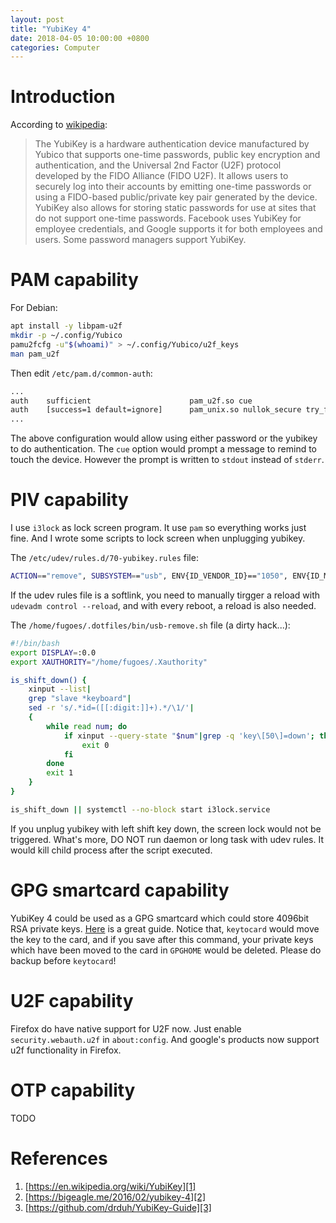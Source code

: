 ```yaml
---
layout: post
title: "YubiKey 4"
date: 2018-04-05 10:00:00 +0800
categories: Computer
---
```


# Introduction

According to [wikipedia][1]:

> The YubiKey is a hardware authentication device manufactured by Yubico that supports one-time passwords, public key encryption and authentication, and the Universal 2nd Factor (U2F) protocol developed by the FIDO Alliance (FIDO U2F). It allows users to securely log into their accounts by emitting one-time passwords or using a FIDO-based public/private key pair generated by the device. YubiKey also allows for storing static passwords for use at sites that do not support one-time passwords. Facebook uses YubiKey for employee credentials, and Google supports it for both employees and users. Some password managers support YubiKey.

# PAM capability

For Debian:

```bash
apt install -y libpam-u2f
mkdir -p ~/.config/Yubico
pamu2fcfg -u"$(whoami)" > ~/.config/Yubico/u2f_keys
man pam_u2f
```

Then edit `/etc/pam.d/common-auth`:

```bash
...
auth    sufficient                      pam_u2f.so cue
auth    [success=1 default=ignore]      pam_unix.so nullok_secure try_first_pass
...
```

The above configuration would allow using either password or the yubikey to do authentication. The `cue` option would prompt a message to remind to touch the device. However the prompt is written to `stdout` instead of `stderr`.

# PIV capability

I use `i3lock` as lock screen program. It use `pam` so everything works just fine. And I wrote some scripts to lock screen when unplugging yubikey.

The `/etc/udev/rules.d/70-yubikey.rules` file:
```bash
ACTION=="remove", SUBSYSTEM=="usb", ENV{ID_VENDOR_ID}=="1050", ENV{ID_MODEL_ID}=="0407", RUN+="/bin/bash /home/fugoes/.dotfiles/bin/usb-remove.sh"
```

If the udev rules file is a softlink, you need to manually tirgger a reload with `udevadm control --reload`, and with every reboot, a reload is also needed.

The `/home/fugoes/.dotfiles/bin/usb-remove.sh` file (a dirty hack...):

```bash
#!/bin/bash
export DISPLAY=:0.0
export XAUTHORITY="/home/fugoes/.Xauthority"

is_shift_down() {
    xinput --list|
    grep "slave *keyboard"|
    sed -r 's/.*id=([[:digit:]]+).*/\1/'|
    {
        while read num; do
            if xinput --query-state "$num"|grep -q 'key\[50\]=down'; then
                exit 0
            fi
        done
        exit 1
    }
}

is_shift_down || systemctl --no-block start i3lock.service
```

If you unplug yubikey with left shift key down, the screen lock would not be triggered. What's more, DO NOT run daemon or long task with udev rules. It would kill child process after the script executed.

# GPG smartcard capability

YubiKey 4 could be used as a GPG smartcard which could store 4096bit RSA private keys. [Here][3] is a great guide. Notice that, `keytocard` would move the key to the card, and if you save after this command, your private keys which have been moved to the card in `GPGHOME` would be deleted. Please do backup before `keytocard`!

# U2F capability

Firefox do have native support for U2F now. Just enable `security.webauth.u2f` in `about:config`. And google's products now support u2f functionality in Firefox.

# OTP capability

TODO

# References

1. [https://en.wikipedia.org/wiki/YubiKey][1]
2. [https://bigeagle.me/2016/02/yubikey-4][2]
3. [https://github.com/drduh/YubiKey-Guide][3]

[1]: https://en.wikipedia.org/wiki/YubiKey
[2]: https://bigeagle.me/2016/02/yubikey-4
[3]: https://github.com/drduh/YubiKey-Guide
